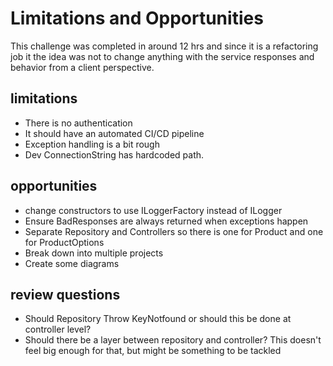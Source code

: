 # Limitations and Opportunities
This challenge was completed in around 12 hrs and since it is a refactoring job it the idea was not to change anything with the service responses and behavior from a client perspective.

## limitations
- There is no authentication
- It should have an automated CI/CD pipeline
- Exception handling is a bit rough
- Dev ConnectionString has hardcoded path. 
## opportunities
- change constructors to use ILoggerFactory instead of ILogger
- Ensure BadResponses are always returned when exceptions happen
- Separate Repository and Controllers so there is one for Product and one for ProductOptions
- Break down into multiple projects
- Create some diagrams 
## review questions
- Should Repository Throw KeyNotfound or should this be done at controller level? 
- Should there be a layer between repository and controller? This doesn't feel big enough for that, but might be something to be tackled 